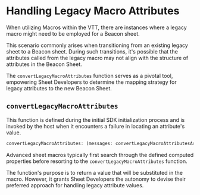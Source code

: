 # Handling Legacy Macro Attributes

When utilizing Macros within the VTT, there are instances where a legacy macro might need to be employed for a Beacon sheet.

This scenario commonly arises when transitioning from an existing legacy sheet to a Beacon sheet. During such transitions, it's possible that the attributes called from the legacy macro may not align with the structure of attributes in the Beacon Sheet.

The `convertLegacyMacroAttributes` function serves as a pivotal tool, empowering Sheet Developers to determine the mapping strategy for legacy attributes to the new Beacon Sheet.

## `convertLegacyMacroAttributes`

This function is defined during the initial SDK initialization process and is invoked by the host when it encounters a failure in locating an attribute's value.

```typescript
convertLegacyMacroAttributes: (messages: convertLegacyMacroAttributesArgs) => {}: any
```

Advanced sheet macros typically first search through the defined computed properties before resorting to the `convertLegacyMacroAttributes` function.

The function's purpose is to return a value that will be substituted in the macro. However, it grants Sheet Developers the autonomy to devise their preferred approach for handling legacy attribute values.